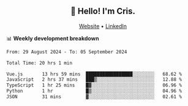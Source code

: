 
<h2 align="center">👋 Hello! I'm Cris.</h2>
<p align="center">
  <a href="https://www.criscunas.dev">Website</a> •
  <a href="https://www.linkedin.com/in/cristophercunas/">LinkedIn</a> 
</p>


📊 **Weekly development breakdown**
<!--START_SECTION:waka-->

```txt
From: 29 August 2024 - To: 05 September 2024

Total Time: 20 hrs 1 min

Vue.js       13 hrs 59 mins  █████████████████░░░░░░░░   68.62 %
JavaScript   2 hrs 37 mins   ███▒░░░░░░░░░░░░░░░░░░░░░   12.88 %
TypeScript   1 hr 25 mins    █▓░░░░░░░░░░░░░░░░░░░░░░░   06.96 %
Python       1 hr            █▒░░░░░░░░░░░░░░░░░░░░░░░   04.96 %
JSON         31 mins         ▓░░░░░░░░░░░░░░░░░░░░░░░░   02.61 %
```

<!--END_SECTION:waka-->
